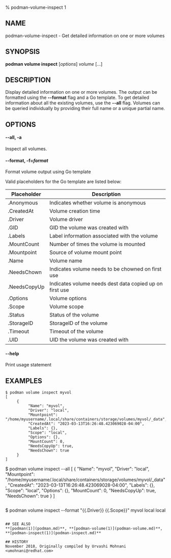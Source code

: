 % podman-volume-inspect 1

## NAME

podman\-volume\-inspect - Get detailed information on one or more volumes

## SYNOPSIS

**podman volume inspect** [*options*] _volume_ [...]

## DESCRIPTION

Display detailed information on one or more volumes. The output can be formatted using
the **--format** flag and a Go template. To get detailed information about all the
existing volumes, use the **--all** flag.
Volumes can be queried individually by providing their full name or a unique partial name.

## OPTIONS

#### **--all**, **-a**

Inspect all volumes.

#### **--format**, **-f**=_format_

Format volume output using Go template

Valid placeholders for the Go template are listed below:

| **Placeholder** | **Description**                                         |
| --------------- | ------------------------------------------------------- |
| .Anonymous      | Indicates whether volume is anonymous                   |
| .CreatedAt      | Volume creation time                                    |
| .Driver         | Volume driver                                           |
| .GID            | GID the volume was created with                         |
| .Labels         | Label information associated with the volume            |
| .MountCount     | Number of times the volume is mounted                   |
| .Mountpoint     | Source of volume mount point                            |
| .Name           | Volume name                                             |
| .NeedsChown     | Indicates volume needs to be chowned on first use       |
| .NeedsCopyUp    | Indicates volume needs dest data copied up on first use |
| .Options        | Volume options                                          |
| .Scope          | Volume scope                                            |
| .Status         | Status of the volume                                    |
| .StorageID      | StorageID of the volume                                 |
| .Timeout        | Timeout of the volume                                   |
| .UID            | UID the volume was created with                         |

#### **--help**

Print usage statement

## EXAMPLES

```
$ podman volume inspect myvol
[
     {
          "Name": "myvol",
          "Driver": "local",
          "Mountpoint": "/home/myusername/.local/share/containers/storage/volumes/myvol/_data",
          "CreatedAt": "2023-03-13T16:26:48.423069028-04:00",
          "Labels": {},
          "Scope": "local",
          "Options": {},
          "MountCount": 0,
          "NeedsCopyUp": true,
          "NeedsChown": true
     }
]
```

$ podman volume inspect --all
[
{
"Name": "myvol",
"Driver": "local",
"Mountpoint": "/home/myusername/.local/share/containers/storage/volumes/myvol/_data",
"CreatedAt": "2023-03-13T16:26:48.423069028-04:00",
"Labels": {},
"Scope": "local",
"Options": {},
"MountCount": 0,
"NeedsCopyUp": true,
"NeedsChown": true
}
]

```

```

$ podman volume inspect --format "{{.Driver}} {{.Scope}}" myvol
local local

```

## SEE ALSO
**[podman(1)](podman.md)**, **[podman-volume(1)](podman-volume.md)**, **[podman-inspect(1)](podman-inspect.md)**

## HISTORY
November 2018, Originally compiled by Urvashi Mohnani <umohnani@redhat.com>
```
